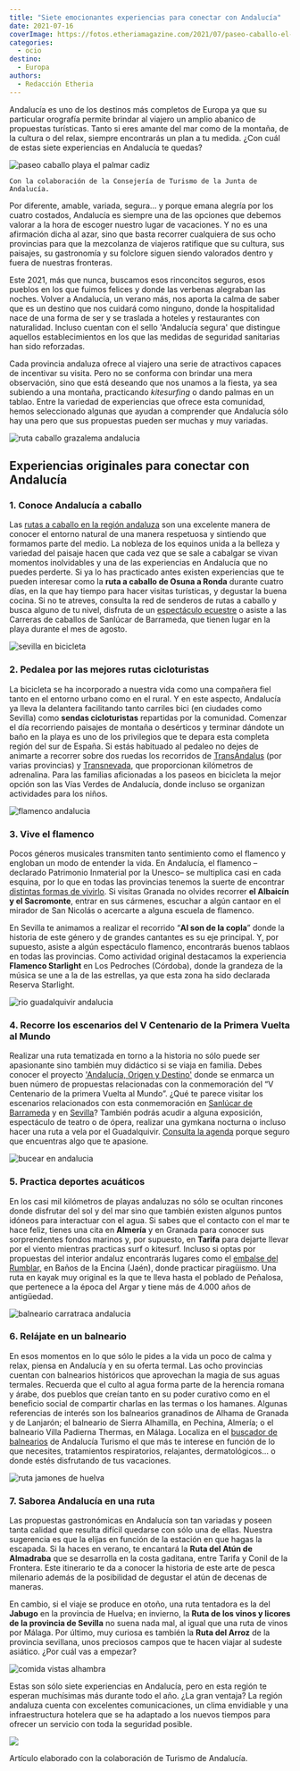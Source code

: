 ```yaml
---
title: "Siete emocionantes experiencias para conectar con Andalucía"
date: 2021-07-16
coverImage: https://fotos.etheriamagazine.com/2021/07/paseo-caballo-el-palmar.jpg
categories: 
  - ocio
destino: 
  - Europa
authors: 
  - Redacción Etheria
---
```


Andalucía es uno de los destinos más completos de Europa ya que su particular orografía permite brindar al viajero un amplio abanico de propuestas turísticas. Tanto si eres amante del mar como de la montaña, de la cultura o del relax, siempre encontrarás un plan a tu medida. ¿Con cuál de estas siete experiencias en Andalucía te quedas?

![paseo caballo playa el palmar cadiz](https://fotos.etheriamagazine.com/2021/07/paseo-caballo-el-palmar.jpg "Pasear por la playa a caballo es una de las emocionantes experiencias en Andalucía. © Turismo Andalucía")

```
Con la colaboración de la Consejería de Turismo de la Junta de Andalucía.
```

Por diferente, amable, variada, segura… y porque emana alegría por los cuatro costados, 
Andalucía es siempre una de las opciones que debemos valorar a la hora de escoger 
nuestro lugar de vacaciones. Y no es una afirmación dicha al azar, sino que basta 
recorrer cualquiera de sus ocho provincias para que la mezcolanza de viajeros ratifique 
que su cultura, sus paisajes, su gastronomía y su folclore siguen siendo valorados 
dentro y fuera de nuestras fronteras. 

Este 2021, más que nunca, buscamos esos rinconcitos seguros, esos pueblos en los que 
fuimos felices y donde las verbenas alegraban las noches. Volver a Andalucía, un verano 
más, nos aporta la calma de saber que es un destino que nos cuidará como ninguno, donde 
la hospitalidad nace de una forma de ser y se traslada a hoteles y restaurantes con 
naturalidad. Incluso cuentan con el sello 'Andalucía segura' que distingue aquellos 
establecimientos en los que las medidas de seguridad sanitarias han sido reforzadas. 

Cada provincia andaluza ofrece al viajero una serie de atractivos capaces de incentivar 
su visita. Pero no se conforma con brindar una mera observación, sino que está deseando 
que nos unamos a la fiesta, ya sea subiendo a una montaña, practicando _kitesurfing_ o 
dando palmas en un tablao. Entre la variedad de experiencias que ofrece esta comunidad, 
hemos seleccionado algunas que ayudan a comprender que Andalucía sólo hay una pero que 
sus propuestas pueden ser muchas y muy variadas. 

![ruta caballo grazalema andalucia](https://fotos.etheriamagazine.com/2021/07/ruta-caballo-grazalema.jpg "Ruta a caballo por el P.N. de la Sierra de Grazalema. © Turismo Andalucía")

## Experiencias originales para conectar con Andalucía

### 1\. Conoce Andalucía a caballo

Las [rutas a caballo en la región 
andaluza](https://www.andalucia.org/es/turismo-y-deporte/andalucia-caballo) son una 
excelente manera de conocer el entorno natural de una manera respetuosa y sintiendo que 
formamos parte del medio. La nobleza de los equinos unida a la belleza y variedad del 
paisaje hacen que cada vez que se sale a cabalgar se vivan momentos inolvidables y una 
de las experiencias en Andalucía que no puedes perderte. Si ya lo has practicado antes 
existen experiencias que te pueden interesar como la **ruta a caballo de Osuna a Ronda** 
durante cuatro días, en la que hay tiempo para hacer visitas turísticas, y degustar la 
buena cocina. Si no te atreves, consulta la red de senderos de rutas a caballo y busca 
alguno de tu nivel, disfruta de un [espectáculo ecuestre](https://www.realescuela.org/) 
o asiste a las Carreras de caballos de Sanlúcar de Barrameda, que tienen lugar en la 
playa durante el mes de agosto. 

![sevilla en bicicleta](https://fotos.etheriamagazine.com/2021/07/ruta-bicicleta-andalucia.jpg "Un paseo en bicicleta por Sevilla. © Turismo Andalucía")

### 2\. Pedalea por las mejores rutas cicloturistas  

La bicicleta se ha incorporado a nuestra vida como una compañera fiel tanto en el 
entorno urbano como en el rural. Y en este aspecto, Andalucía ya lleva la delantera 
facilitando tanto carriles bici (en ciudades como Sevilla) como **sendas cicloturistas** 
repartidas por la comunidad. Comenzar el día recorriendo paisajes de montaña o 
desérticos y terminar dándote un baño en la playa es uno de los privilegios que te 
depara esta completa región del sur de España. Si estás habituado al pedaleo no dejes de 
animarte a recorrer sobre dos ruedas los recorridos de [TransAndalus](https://www.andalucia.org/es/rutas-en-bicicleta) 
(por varias provincias) y [Transnevada](https://www.andalucia.org/internal_redirect/14899/), 
que proporcionan kilómetros de adrenalina. Para las familias aficionadas a los paseos en 
bicicleta la mejor opción son las Vías Verdes de Andalucía, donde incluso se organizan 
actividades para los niños. 

![flamenco andalucia](https://fotos.etheriamagazine.com/2021/07/flamenco-Palacio-Olvidados.jpg "Disfrutar de un espectáculo de flamenco es una experiencia obligada. © Turismo Andalucía")

### 3\. Vive el flamenco  

Pocos géneros musicales transmiten tanto sentimiento como el flamenco y engloban un modo 
de entender la vida. En Andalucía, el flamenco –declarado Patrimonio Inmaterial por la 
Unesco– se multiplica casi en cada esquina, por lo que en todas las provincias tenemos 
la suerte de encontrar [distintas formas de 
vivirlo](https://www.andalucia.org/es/flamenco). Si visitas Granada no olvides recorrer 
**el Albaicín y el Sacromonte**, entrar en sus cármenes, escuchar a algún cantaor en el 
mirador de San Nicolás o acercarte a alguna escuela de flamenco. 

En Sevilla te animamos a realizar el recorrido “**Al son de la copla**” donde la 
historia de este género y de grandes cantantes es su eje principal. Y, por supuesto, 
asiste a algún espectáculo flamenco, encontrarás buenos tablaos en todas las provincias. 
Como actividad original destacamos la experiencia **Flamenco Starlight** en Los 
Pedroches (Córdoba), donde la grandeza de la música se une a la de las estrellas, ya que 
esta zona ha sido declarada Reserva Starlight. 

![rio guadalquivir andalucia](https://fotos.etheriamagazine.com/2021/07/ruta-guadalquivir-andalucia.jpg "Río Guadalquivir a la altura de la Torre del Oro, en Sevilla. © Turismo Andalucía")

### 4\. Recorre los escenarios del V Centenario de la Primera Vuelta al Mundo

Realizar una ruta tematizada en torno a la historia no sólo puede ser apasionante sino 
también muy didáctico si se viaja en familia. Debes conocer el proyecto ['Andalucía, 
Origen y Destino'](https://origenydestino.andalucia.org/) donde se enmarca un buen 
número de propuestas relacionadas con la conmemoración del “V Centenario de la primera 
Vuelta al Mundo”. ¿Qué te parece visitar los escenarios relacionados con esta 
conmemoración en [Sanlúcar de 
Barrameda](https://origenydestino.andalucia.org/escenario/sanlucar-de-barrameda/) y en [Sevilla](https://origenydestino.andalucia.org/escenario/sevilla/)? 
También podrás acudir a alguna exposición, espectáculo de teatro o de ópera, realizar 
una gymkana nocturna o incluso hacer una ruta a vela por el Guadalquivir. [Consulta la 
agenda](https://origenydestino.andalucia.org/#Conoce-los-tescenariosde-un-viaje-historico) 
porque seguro que encuentras algo que te apasione. 

![bucear en andalucia](https://fotos.etheriamagazine.com/2021/07/buceo-andalucia.jpg "Los fondos marinos andaluces albergan una gran biodiversidad. © Turismo Andalucía")

### 5\. Practica deportes acuáticos

En los casi mil kilómetros de playas andaluzas no sólo se ocultan rincones donde 
disfrutar del sol y del mar sino que también existen algunos puntos idóneos para 
interactuar con el agua. Si sabes que el contacto con el mar te hace feliz, tienes una 
cita en **Almería** y en Granada para conocer sus sorprendentes fondos marinos y, por 
supuesto, en **Tarifa** para dejarte llevar por el viento mientras practicas surf o 
kitesurf. Incluso si optas por propuestas del interior andaluz encontrarás lugares como 
el [embalse del 
Rumblar,](https://www.andalucia.org/es/banos-de-la-encina-ofertas-kayaks-en-el-rumblar-jaen) 
en Baños de la Encina (Jaén), donde practicar piragüismo. Una ruta en kayak muy original 
es la que te lleva hasta el poblado de Peñalosa, que pertenece a la época del Argar y 
tiene más de 4.000 años de antigüedad. 

![balneario carratraca andalucia](https://fotos.etheriamagazine.com/2021/07/Carratraca-Balneario-andalucia.jpg "Balneario de Carratraca. © Turismo Andalucía")

### 6\. Relájate en un balneario

En esos momentos en lo que sólo le pides a la vida un poco de calma y relax, piensa en 
Andalucía y en su oferta termal. Las ocho provincias cuentan con balnearios históricos 
que aprovechan la magia de sus aguas termales. Recuerda que el culto al agua forma parte 
de la herencia romana y árabe, dos pueblos que creían tanto en su poder curativo como en 
el beneficio social de compartir charlas en las termas o los hamanes. Algunas 
referencias de interés son los balnearios granadinos de Alhama de Granada y de Lanjarón; 
el balneario de Sierra Alhamilla, en Pechina, Almería; o el balneario Villa Padierna 
Thermas, en Málaga. Localiza en el [buscador de 
balnearios](https://www.andalucia.org/es/busqueda?query=balnearios) de Andalucía Turismo 
el que más te interese en función de lo que necesites, tratamientos respiratorios, 
relajantes, dermatológicos… o donde estés disfrutando de tus vacaciones. 

![ruta jamones de huelva](https://fotos.etheriamagazine.com/2021/07/ruta-jamones-huelva.jpg "Las rutas gastronómicas permiten conocer mejor los sabores andaluces. © T. Andalucía")

### 7\. Saborea Andalucía en una ruta

Las propuestas gastronómicas en Andalucía son tan variadas y poseen tanta calidad que 
resulta difícil quedarse con sólo una de ellas. Nuestra sugerencia es que la elijas en 
función de la estación en que hagas la escapada. Si la haces en verano, te encantará la 
**Ruta del Atún de Almadraba** que se desarrolla en la costa gaditana, entre Tarifa y 
Conil de la Frontera. Este itinerario te da a conocer la historia de este arte de pesca 
milenario además de la posibilidad de degustar el atún de decenas de maneras. 

En cambio, si el viaje se produce en otoño, una ruta tentadora es la del **Jabugo** en 
la provincia de Huelva; en invierno, la **Ruta de los vinos y licores de la provincia de 
Sevilla** no suena nada mal, al igual que una ruta de vinos por Málaga. Por último, muy 
curiosa es también la **Ruta del Arroz** de la provincia sevillana, unos preciosos 
campos que te hacen viajar al sudeste asiático. ¿Por cuál vas a empezar? 

![comida vistas alhambra](https://fotos.etheriamagazine.com/2021/07/gastronomia-andalucia.jpg "Prueba el placer de comer con vistas a la Alhambra. © Turismo Andalucía")

Estas son sólo siete experiencias en Andalucía, pero en esta región te esperan 
muchísimas más durante todo el año. ¿La gran ventaja? La región andaluza cuenta con 
excelentes comunicaciones, un clima envidiable y una infraestructura hotelera que se ha 
adaptado a los nuevos tiempos para ofrecer un servicio con toda la seguridad posible. 

![](https://fotos.etheriamagazine.com/2021/07/Andalucia-turismo.png)

Artículo elaborado con la colaboración de Turismo de Andalucía.

